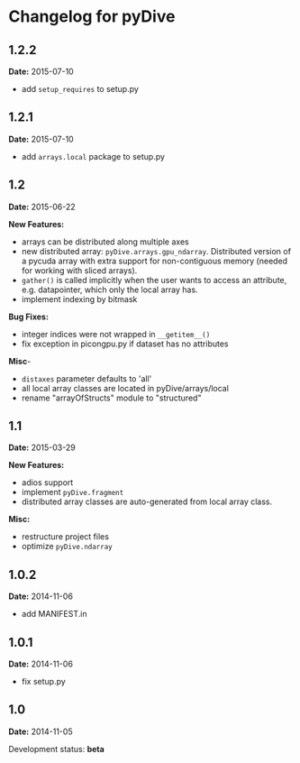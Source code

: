 Changelog for pyDive
====================

1.2.2
-----
**Date:** 2015-07-10

 - add `setup_requires` to setup.py

1.2.1
-----
**Date:** 2015-07-10

 - add `arrays.local` package to setup.py

1.2
---
**Date:** 2015-06-22

**New Features:**
 - arrays can be distributed along multiple axes
 - new distributed array: `pyDive.arrays.gpu_ndarray`. Distributed version of a pycuda array with extra support
   for non-contiguous memory (needed for working with sliced arrays).
 - `gather()` is called implicitly when the user wants to access an attribute, e.g. datapointer, which only
   the local array has.
 - implement indexing by bitmask

**Bug Fixes:**
 - integer indices were not wrapped in `__getitem__()`
 - fix exception in picongpu.py if dataset has no attributes

**Misc**-
 - `distaxes` parameter defaults to 'all'
 - all local array classes are located in pyDive/arrays/local
 - rename "arrayOfStructs" module to "structured"

1.1
---
**Date:** 2015-03-29

**New Features:**
 - adios support
 - implement `pyDive.fragment`
 - distributed array classes are auto-generated from local array class.

**Misc:**
 - restructure project files
 - optimize `pyDive.ndarray`

1.0.2
-----
**Date:** 2014-11-06

 - add MANIFEST.in

1.0.1
-----
**Date:** 2014-11-06

 - fix setup.py

1.0
---
**Date:** 2014-11-05

Development status: **beta**
